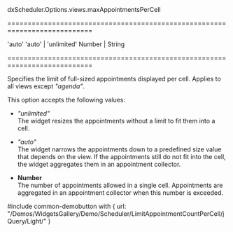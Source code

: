 <!--id-->dxScheduler.Options.views.maxAppointmentsPerCell<!--/id-->
===========================================================================
<!--default-->'auto'<!--/default-->
<!--acceptValues-->'auto' | 'unlimited'<!--/acceptValues-->
<!--type-->Number | String<!--/type-->
===========================================================================

<!--shortDescription-->
Specifies the limit of full-sized appointments displayed per cell. Applies to all views except *"agenda"*.
<!--/shortDescription-->

<!--fullDescription-->
This option accepts the following values: 

- *"unlimited"*      
The widget resizes the appointments without a limit to fit them into a cell.

- *"auto"*      
The widget narrows the appointments down to a predefined size value that depends on the view. If the appointments still do not fit into the cell, the widget aggregates them in an appointment collector.

- **Number**    
The number of appointments allowed in a single cell. Appointments are aggregated in an appointment collector when this number is exceeded.

#include common-demobutton with {
    url: "/Demos/WidgetsGallery/Demo/Scheduler/LimitAppointmentCountPerCell/jQuery/Light/"
}
<!--/fullDescription-->